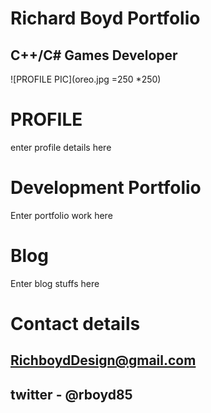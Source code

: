 
#                                                                    Richard Boyd Portfolio
  
##                                                                  C++/C# Games Developer
  

![PROFILE PIC](oreo.jpg =250 *250)
# PROFILE

enter profile details here

# Development Portfolio

Enter portfolio work here

# Blog

Enter blog stuffs here

# Contact details

## RichboydDesign@gmail.com 
## twitter - @rboyd85

